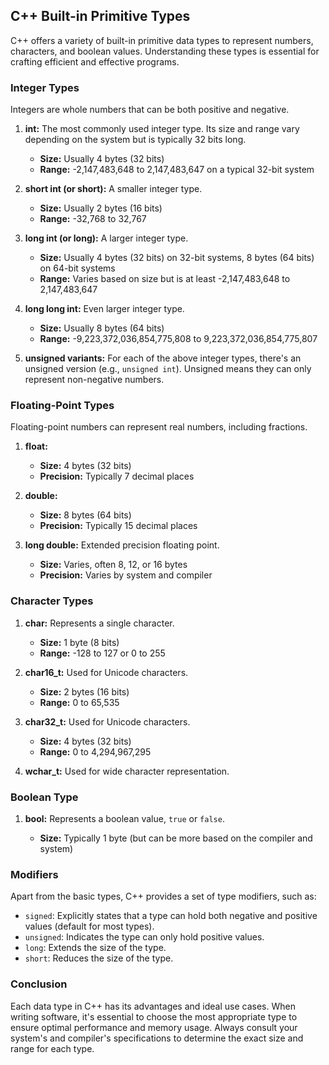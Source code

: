 
## C++ Built-in Primitive Types

C++ offers a variety of built-in primitive data types to represent numbers, characters, and boolean values. Understanding these types is essential for crafting efficient and effective programs.

### Integer Types

Integers are whole numbers that can be both positive and negative.

1. **int:** The most commonly used integer type. Its size and range vary depending on the system but is typically 32 bits long.
   
   - **Size:** Usually 4 bytes (32 bits)
   - **Range:** -2,147,483,648 to 2,147,483,647 on a typical 32-bit system

2. **short int (or short):** A smaller integer type.
   
   - **Size:** Usually 2 bytes (16 bits)
   - **Range:** -32,768 to 32,767

3. **long int (or long):** A larger integer type.

   - **Size:** Usually 4 bytes (32 bits) on 32-bit systems, 8 bytes (64 bits) on 64-bit systems
   - **Range:** Varies based on size but is at least -2,147,483,648 to 2,147,483,647

4. **long long int:** Even larger integer type.

   - **Size:** Usually 8 bytes (64 bits)
   - **Range:** -9,223,372,036,854,775,808 to 9,223,372,036,854,775,807

5. **unsigned variants:** For each of the above integer types, there's an unsigned version (e.g., `unsigned int`). Unsigned means they can only represent non-negative numbers.

### Floating-Point Types

Floating-point numbers can represent real numbers, including fractions.

1. **float:** 

   - **Size:** 4 bytes (32 bits)
   - **Precision:** Typically 7 decimal places
   
2. **double:** 

   - **Size:** 8 bytes (64 bits)
   - **Precision:** Typically 15 decimal places

3. **long double:** Extended precision floating point.

   - **Size:** Varies, often 8, 12, or 16 bytes
   - **Precision:** Varies by system and compiler

### Character Types

1. **char:** Represents a single character.
   
   - **Size:** 1 byte (8 bits)
   - **Range:** -128 to 127 or 0 to 255


2. **char16_t:** Used for Unicode characters.

   - **Size:** 2 bytes (16 bits)
   - **Range:** 0 to 65,535

3. **char32_t:** Used for Unicode characters.

   - **Size:** 4 bytes (32 bits)
   - **Range:** 0 to 4,294,967,295

4. **wchar_t:** Used for wide character representation.

### Boolean Type

1. **bool:** Represents a boolean value, `true` or `false`.

   - **Size:** Typically 1 byte (but can be more based on the compiler and system)

### Modifiers

Apart from the basic types, C++ provides a set of type modifiers, such as:

- `signed`: Explicitly states that a type can hold both negative and positive values (default for most types).
- `unsigned`: Indicates the type can only hold positive values.
- `long`: Extends the size of the type.
- `short`: Reduces the size of the type.

### Conclusion

Each data type in C++ has its advantages and ideal use cases. When writing software, it's essential to choose the most appropriate type to ensure optimal performance and memory usage. Always consult your system's and compiler's specifications to determine the exact size and range for each type.

